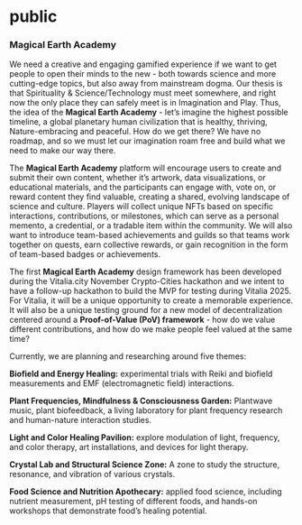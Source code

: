 # public

### Magical Earth Academy 

We need a creative and engaging gamified experience if we want to get people to open their minds to the new - both towards science and more cutting-edge topics, but also away from mainstream dogma. Our thesis is that Spirituality & Science/Technology must meet somewhere, and right now the only place they can safely meet is in Imagination and Play. Thus, the idea of the **Magical Earth Academy** - let’s imagine the highest possible timeline, a global planetary human civilization that is healthy, thriving, Nature-embracing and peaceful. How do we get there? We have no roadmap, and so we must let our imagination roam free and build what we need to make our way there. 

The **Magical Earth Academy** platform will encourage users to create and submit their own content, whether it’s artwork, data visualizations, or educational materials, and the participants can engage with, vote on, or reward content they find valuable, creating a shared, evolving landscape of science and culture. Players will collect unique NFTs based on specific interactions, contributions, or milestones, which can serve as a personal memento, a credential, or a tradable item within the community. We will also want to introduce team-based achievements and guilds so that teams work together on quests, earn collective rewards, or gain recognition in the form of team-based badges or achievements. 

The first **Magical Earth Academy** design framework has been developed during the Vitalia.city November Crypto-Cities hackathon and we intent to have a follow-up hackathon to build the MVP for testing during Vitalia 2025. For Vitalia, it will be a unique opportunity to create a memorable experience. It will also be a unique testing ground for a new model of decentralization centered around a **Proof-of-Value (PoV) framework** - how do we value different contributions, and how do we make people feel valued at the same time? 

Currently, we are planning and researching around five themes:

**Biofield and Energy Healing:** experimental trials with Reiki and biofield measurements and EMF (electromagnetic field) interactions.

**Plant Frequencies, Mindfulness & Consciousness Garden:** Plantwave music, plant biofeedback, a living laboratory for plant frequency research and human-nature interaction studies.

**Light and Color Healing Pavilion:** explore modulation of light, frequency, and color therapy, art installations, and devices for light therapy.

**Crystal Lab and Structural Science Zone:** A zone to study the structure, resonance, and vibration of various crystals. 

**Food Science and Nutrition Apothecary:** applied food science, including nutrient measurement, pH testing of different foods, and hands-on workshops that demonstrate food’s healing potential. 


